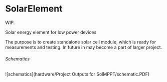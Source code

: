 # SolarElement
WIP.

Solar energy element for low power devices

The purpose is to create standalone solar cell module, which is 
ready for measurements and testing. In future in may become a part of larger
project.

###### Schematics

![schematics](hardware/Project Outputs for SolMPPT/schematic.PDF)
